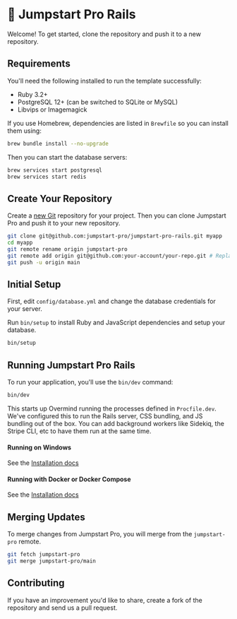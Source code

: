 # 🎉 Jumpstart Pro Rails

Welcome! To get started, clone the repository and push it to a new repository.

## Requirements

You'll need the following installed to run the template successfully:

* Ruby 3.2+
* PostgreSQL 12+ (can be switched to SQLite or MySQL)
* Libvips or Imagemagick

If you use Homebrew, dependencies are listed in `Brewfile` so you can install them using:

```bash
brew bundle install --no-upgrade
```

Then you can start the database servers:

```bash
brew services start postgresql
brew services start redis
```

## Create Your Repository

Create a [new Git](https://github.com/new) repository for your project. Then you can clone Jumpstart Pro and push it to your new repository.

```bash
git clone git@github.com:jumpstart-pro/jumpstart-pro-rails.git myapp
cd myapp
git remote rename origin jumpstart-pro
git remote add origin git@github.com:your-account/your-repo.git # Replace with your new Git repository url
git push -u origin main
```

## Initial Setup

First, edit `config/database.yml` and change the database credentials for your server.

Run `bin/setup` to install Ruby and JavaScript dependencies and setup your database.

```bash
bin/setup
```

## Running Jumpstart Pro Rails

To run your application, you'll use the `bin/dev` command:

```bash
bin/dev
```

This starts up Overmind running the processes defined in `Procfile.dev`. We've configured this to run the Rails server, CSS bundling, and JS bundling out of the box. You can add background workers like Sidekiq, the Stripe CLI, etc to have them run at the same time.

#### Running on Windows

See the [Installation docs](https://jumpstartrails.com/docs/installation#windows)

#### Running with Docker or Docker Compose

See the [Installation docs](https://jumpstartrails.com/docs/installation#docker)

## Merging Updates

To merge changes from Jumpstart Pro, you will merge from the `jumpstart-pro` remote.

```bash
git fetch jumpstart-pro
git merge jumpstart-pro/main
```

## Contributing

If you have an improvement you'd like to share, create a fork of the repository and send us a pull request.

